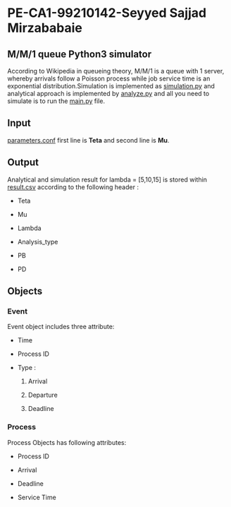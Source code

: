 # PE-CA1-99210142-Seyyed Sajjad Mirzababaie

## M/M/1 queue Python3 simulator

According to Wikipedia in queueing theory, M/M/1 is a queue with 1 server, whereby arrivals follow a Poisson process while job service time is an exponential distribution.Simulation is implemented as [simulation.py](#empty) and analytical approach is implemented by [analyze.py](#empty) and all you need to simulate is to run the [main.py](#empty) file.

## Input

[parameters.conf](#empty) first line is **Teta** and second line is **Mu**.

## Output

Analytical and simulation result for lambda = [5,10,15] is stored within [result.csv](#empty) according to the following header :

- Teta

- Mu

- Lambda

- Analysis_type

- PB

- PD

## Objects

### Event

Event object includes three attribute:

- Time

- Process ID

- Type :
  1. Arrival

  2. Departure

  3. Deadline

### Process

Process Objects has following attributes:

- Process ID

- Arrival

- Deadline

- Service Time
